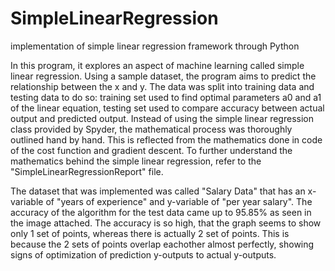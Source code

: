 # SimpleLinearRegression
implementation of simple linear regression framework through Python

In this program, it explores an aspect of machine learning called simple linear regression. Using a sample dataset, the program aims to predict the relationship between the x and y. The data was split into training data and testing data to do so: training set used to find optimal parameters a0 and a1 of the linear equation, testing set used to compare accuracy between actual output and predicted output. Instead of using the simple linear regression class provided by Spyder, the mathematical process was thoroughly outlined hand by hand. This is reflected from the mathematics done in code of the cost function and gradient descent. To further understand the mathematics behind the simple linear regression, refer to the "SimpleLinearRegressionReport" file.

The dataset that was implemented was called "Salary Data" that has an x-variable of "years of experience" and y-variable of "per year salary". The accuracy of the algorithm for the test data came up to 95.85% as seen in the image attached. The accuracy is so high, that the graph seems to show only 1 set of points, whereas there is actually 2 set of points. This is because the 2 sets of points overlap eachother almost perfectly, showing signs of optimization of prediction y-outputs to actual y-outputs.
